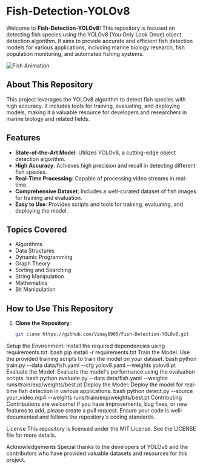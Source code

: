 # Fish-Detection-YOLOv8

Welcome to **Fish-Detection-YOLOv8**! This repository is focused on detecting fish species using the YOLOv8 (You Only Look Once) object detection algorithm. It aims to provide accurate and efficient fish detection models for various applications, including marine biology research, fish population monitoring, and automated fishing systems.

![Fish Animation](https://example.com/path-to-your-fish-animation.gif) <!-- Replace with the actual URL of your GIF -->

## About This Repository
This project leverages the YOLOv8 algorithm to detect fish species with high accuracy. It includes tools for training, evaluating, and deploying models, making it a valuable resource for developers and researchers in marine biology and related fields.

## Features
- **State-of-the-Art Model**: Utilizes YOLOv8, a cutting-edge object detection algorithm.
- **High Accuracy**: Achieves high precision and recall in detecting different fish species.
- **Real-Time Processing**: Capable of processing video streams in real-time.
- **Comprehensive Dataset**: Includes a well-curated dataset of fish images for training and evaluation.
- **Easy to Use**: Provides scripts and tools for training, evaluating, and deploying the model.

## Topics Covered
- Algorithms
- Data Structures
- Dynamic Programming
- Graph Theory
- Sorting and Searching
- String Manipulation
- Mathematics
- Bit Manipulation

## How to Use This Repository
1. **Clone the Repository**: 
   ```bash
   git clone https://github.com/Vinay0905/Fish-Detection-YOLOv8.git
Setup the Environment:
Install the required dependencies using requirements.txt.
bash
pip install -r requirements.txt
Train the Model:
Use the provided training scripts to train the model on your dataset.
bash
python train.py --data data/fish.yaml --cfg yolov8.yaml --weights yolov8.pt
Evaluate the Model:
Evaluate the model's performance using the evaluation scripts.
bash
python evaluate.py --data data/fish.yaml --weights runs/train/exp/weights/best.pt
Deploy the Model:
Deploy the model for real-time fish detection in various applications.
bash
python detect.py --source your_video.mp4 --weights runs/train/exp/weights/best.pt
Contributing
Contributions are welcome! If you have improvements, bug fixes, or new features to add, please create a pull request. Ensure your code is well-documented and follows the repository's coding standards.

License
This repository is licensed under the MIT License. See the LICENSE file for more details.

Acknowledgements
Special thanks to the developers of YOLOv8 and the contributors who have provided valuable datasets and resources for this project.

